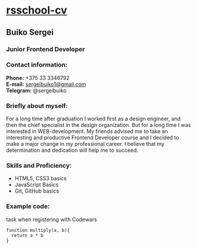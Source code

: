 # [rsschool-cv](https://github.com/SergeiBuiko/rsschool1-cv)

## Buiko Sergei 

### Junior Frontend Developer 

### Contact information:

**Phone:** +375 33 3346792<br/>
**E-mail:** sergeibuiko1@gmail.com<br/>
**Telegram:** @sergeibuiko

### Briefly about myself:
For a long time after graduation I worked first as a design engineer, and then the chief specialist in the design organization. But for a long time I was interested in WEB-development. My friends advised me to take an interesting and productive Frontend Developer course and I decided to make a major change in my professional career. I believe that my determination and dedication will help me to succeed.

### Skills and Proficiency:
- HTML5, CSS3 basics
- JavaScript Basics
- Git, GitHub basics

### Example code:<br/>
task when registering with Codewars

```
function multiply(a, b){
  return a * b
}
```